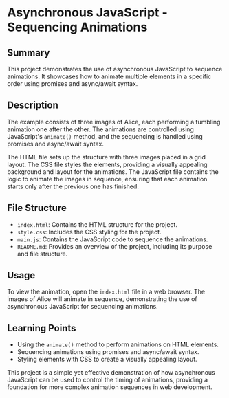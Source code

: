 # Asynchronous JavaScript - Sequencing Animations

## Summary
This project demonstrates the use of asynchronous JavaScript to sequence animations. It showcases how to animate multiple elements in a specific order using promises and async/await syntax.

## Description
The example consists of three images of Alice, each performing a tumbling animation one after the other. The animations are controlled using JavaScript's `animate()` method, and the sequencing is handled using promises and async/await syntax.

The HTML file sets up the structure with three images placed in a grid layout. The CSS file styles the elements, providing a visually appealing background and layout for the animations. The JavaScript file contains the logic to animate the images in sequence, ensuring that each animation starts only after the previous one has finished.

## File Structure
- `index.html`: Contains the HTML structure for the project.
- `style.css`: Includes the CSS styling for the project.
- `main.js`: Contains the JavaScript code to sequence the animations.
- `README.md`: Provides an overview of the project, including its purpose and file structure.

## Usage
To view the animation, open the `index.html` file in a web browser. The images of Alice will animate in sequence, demonstrating the use of asynchronous JavaScript for sequencing animations.

## Learning Points
- Using the `animate()` method to perform animations on HTML elements.
- Sequencing animations using promises and async/await syntax.
- Styling elements with CSS to create a visually appealing layout.

This project is a simple yet effective demonstration of how asynchronous JavaScript can be used to control the timing of animations, providing a foundation for more complex animation sequences in web development.
